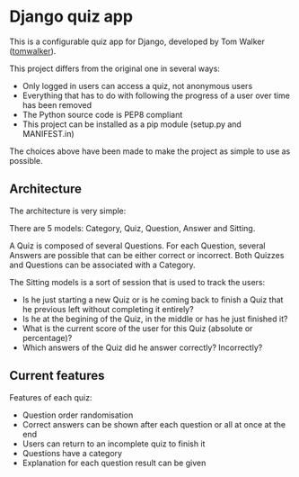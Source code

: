 Django quiz app
===============

This is a configurable quiz app for Django, developed by
Tom Walker ([tomwalker](https://github.com/tomwalker)).

This project differs from the original one in several ways:

* Only logged in users can access a quiz, not anonymous users
* Everything that has to do with following the progress of a user over time
  has been removed
* The Python source code is PEP8 compliant
* This project can be installed as a pip module (setup.py and MANIFEST.in)

The choices above have been made to make the project as simple to use as
possible.

Architecture
------------

The architecture is very simple:

There are 5 models: Category, Quiz, Question, Answer and Sitting.

A Quiz is composed of several Questions. For each Question, several Answers are
possible that can be either correct or incorrect. Both Quizzes and Questions
can be associated with a Category.

The Sitting models is a sort of session that is used to track the users:

  * Is he just starting a new Quiz or is he coming back to finish a Quiz that
    he previous left without completing it entirely?
  * Is he at the begining of the Quiz, in the middle or has he just finished
    it?
  * What is the current score of the user for this Quiz (absolute or
    percentage)?
  * Which answers of the Quiz did he answer correctly? Incorrectly?

Current features
----------------
Features of each quiz:

* Question order randomisation
* Correct answers can be shown after each question or all at once at the end
* Users can return to an incomplete quiz to finish it
* Questions have a category
* Explanation for each question result can be given

